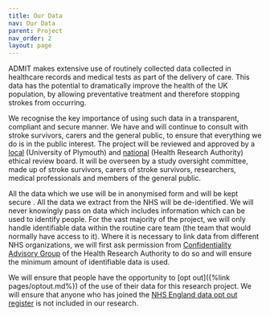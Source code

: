 ```yaml
---
title: Our Data
nav: Our Data
parent: Project
nav_order: 2
layout: page
---
```


ADMIT makes extensive use of routinely collected data collected in healthcare records and medical tests as part of the delivery of care. This data has the potential to dramatically improve the health of the UK population, by allowing preventative treatment and therefore stopping strokes from occurring.

We recognise the key importance of using such data in a transparent, compliant and secure manner. We have and will continue to consult with stroke survivors, carers and the general public, to ensure that everything we do is in the public interest. The project will be reviewed and approved by a [local](https://www.plymouth.ac.uk/research/governance/research-ethics-policy) (University of Plymouth) and [national](https://www.hra.nhs.uk/approvals-amendments/what-approvals-do-i-need/research-ethics-committee-review/) (Health Research Authority) ethical review board. It will be overseen by a study oversight committee, made up of stroke survivors, carers of stroke survivors, researchers, medical professionals and members of the general public.

All the data which we use will be in anonymised form and will be kept secure . All the data we extract from the NHS will be de-identified. We will never knowingly pass on data which includes information which can be used to identify people. For the vast majority of the project, we will only handle identifiable data within the routine care team (the team that would normally have access to it). Where it is necessary to link data from different NHS organizations, we will first ask permission from [Confidentiality Advisory Group](https://www.hra.nhs.uk/about-us/committees-and-services/confidentiality-advisory-group/) of the Health Research Authority to do so and will ensure the minimum amount of identifiable data is used. 

We will ensure that people have the opportunity to [opt out]({%link pages/optout.md%}) of the use of their data for this research project. We will ensure that anyone who has joined the [NHS England data opt out register](https://digital.nhs.uk/services/national-data-opt-out) is not included in our research.
